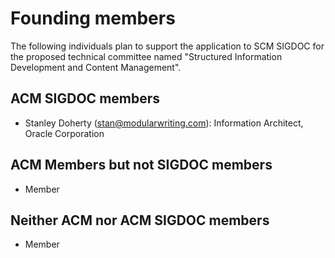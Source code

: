 # Founding members

The following individuals plan to support the application to SCM SIGDOC for the proposed technical committee named "Structured Information Development and Content Management". 

## ACM SIGDOC members
* Stanley Doherty (stan@modularwriting.com): Information Architect, Oracle Corporation

## ACM Members but not SIGDOC members

* Member

## Neither ACM nor ACM SIGDOC members

* Member
 